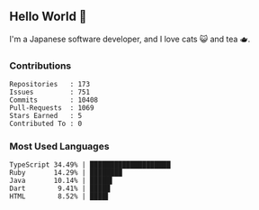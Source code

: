 ## Hello World 👋

I'm a Japanese software developer, and I love cats 😺 and tea 🫖.

### Contributions

    Repositories   : 173
    Issues         : 751
    Commits        : 10408
    Pull-Requests  : 1069
    Stars Earned   : 5
    Contributed To : 0

### Most Used Languages

    TypeScript 34.49% | ████████████████████
    Ruby       14.29% | ████████
    Java       10.14% | █████▌
    Dart        9.41% | █████
    HTML        8.52% | ████▌
